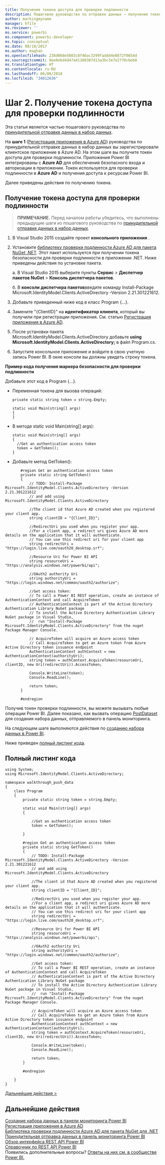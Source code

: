 ```yaml
---
title: Получение токена доступа для проверки подлинности
description: Пошаговое руководство по отправке данных — получение токена доступа для проверки подлинности
author: markingmyname
manager: kfile
ms.reviewer: ''
ms.service: powerbi
ms.component: powerbi-developer
ms.topic: conceptual
ms.date: 08/10/2017
ms.author: maghan
ms.openlocfilehash: 238d068e5083c8f46ac3299faddd4e0872f0654d
ms.sourcegitcommit: 8ee0ebd4d47a41108387d13a3bc3e7e2770cbeb8
ms.translationtype: HT
ms.contentlocale: ru-RU
ms.lasthandoff: 06/06/2018
ms.locfileid: "34812636"
---
```

# <a name="step-2-get-an-authentication-access-token"></a>Шаг 2. Получение токена доступа для проверки подлинности
Эта статья является частью пошагового руководства по [принудительной отправке данных в набор данных](walkthrough-push-data.md).

На **шаге 1** ([Регистрация приложения в Azure AD](walkthrough-push-data-register-app-with-azure-ad.md)) руководства по принудительной отправке данных в набор данных вы зарегистрировали клиентское приложение в Azure AD. На этом шаге вы получите токен доступа для проверки подлинности. Приложения Power BI интегрированы с **Azure AD** для обеспечения безопасного входа и авторизации в приложении. Токен используется для проверки подлинности в **Azure AD** и получения доступа к ресурсам Power BI.

Далее приведены действия по получению токена.

## <a name="get-an-authentication-access-token"></a>Получение токена доступа для проверки подлинности
> **ПРИМЕЧАНИЕ.** Перед началом работы убедитесь, что выполнены предыдущие шаги из пошагового руководства по [принудительной отправке данных в набор данных](walkthrough-push-data.md).
> 
> 

1. В Visual Studio 2015 создайте проект **консольного приложения** .
2. Установите [библиотеку проверки подлинности Azure AD для пакета NuGet .NET](https://www.nuget.org/packages/Microsoft.IdentityModel.Clients.ActiveDirectory/). Этот пакет используется при получении токена безопасности для проверки подлинности в приложении .NET. Ниже приведены действия по установке пакета.
   
     а. В Visual Studio 2015 выберите пункты **Сервис** > **Диспетчер пакетов NuGet** > **Консоль диспетчера пакетов**.
   
     б. В **консоли диспетчера пакетов**введите команду Install-Package Microsoft.IdentityModel.Clients.ActiveDirectory -Version 2.21.301221612.
3. Добавьте приведенный ниже код в класс Program {...}.
4. Замените "{ClientID}" на **идентификатор клиента**, который вы получили при регистрации приложения. См. статью [Регистрация приложения в Azure AD](walkthrough-push-data-register-app-with-azure-ad.md).
5. После установки пакета Microsoft.IdentityModel.Clients.ActiveDirectory добавьте **using Microsoft.IdentityModel.Clients.ActiveDirectory;** в файл Program.cs.
6. Запустите консольное приложение и войдите в свою учетную запись Power BI. В окне консоли вы должны увидеть строку токена.

**Пример кода получения маркера безопасности для проверки подлинности**

Добавьте этот код в Program {...}.

* Переменная токена для вызова операций:
  
  ```
  private static string token = string.Empty;
  
  static void Main(string[] args)
  {
  }
  ```
* В методе static void Main(string[] args):
  
  ```
  static void Main(string[] args)
  {
    //Get an authentication access token
    token = GetToken();
  }
  ```
* Добавьте метод GetToken():

```
       #region Get an authentication access token
       private static string GetToken()
       {
           // TODO: Install-Package Microsoft.IdentityModel.Clients.ActiveDirectory -Version 2.21.301221612
           // and add using Microsoft.IdentityModel.Clients.ActiveDirectory

           //The client id that Azure AD created when you registered your client app.
           string clientID = "{Client_ID}";

           //RedirectUri you used when you register your app.
           //For a client app, a redirect uri gives Azure AD more details on the application that it will authenticate.
           // You can use this redirect uri for your client app
           string redirectUri = "https://login.live.com/oauth20_desktop.srf";

           //Resource Uri for Power BI API
           string resourceUri = "https://analysis.windows.net/powerbi/api";

           //OAuth2 authority Uri
           string authorityUri = "https://login.windows.net/common/oauth2/authorize";

           //Get access token:
           // To call a Power BI REST operation, create an instance of AuthenticationContext and call AcquireToken
           // AuthenticationContext is part of the Active Directory Authentication Library NuGet package
           // To install the Active Directory Authentication Library NuGet package in Visual Studio,
           //  run "Install-Package Microsoft.IdentityModel.Clients.ActiveDirectory" from the nuget Package Manager Console.

           // AcquireToken will acquire an Azure access token
           // Call AcquireToken to get an Azure token from Azure Active Directory token issuance endpoint
           AuthenticationContext authContext = new AuthenticationContext(authorityUri);
           string token = authContext.AcquireToken(resourceUri, clientID, new Uri(redirectUri)).AccessToken;

           Console.WriteLine(token);
           Console.ReadLine();

           return token;
       }

       #endregion
```

Получив токен проверки подлинности, вы можете вызывать любые операции Power BI. Далее показано, как вызвать операцию [PostDataset](https://docs.microsoft.com/rest/api/power-bi/pushdatasets) для создания набора данных, отправляемого в панель мониторинга.

На следующем шаге выполняются действия по [созданию набора данных в Power BI](walkthrough-push-data-create-dataset.md).

Ниже приведен [полный листинг кода](#code).

<a name="code"/>

## <a name="complete-code-listing"></a>Полный листинг кода
    using System;
    using Microsoft.IdentityModel.Clients.ActiveDirectory;

    namespace walkthrough_push_data
    {
        class Program
        {
            private static string token = string.Empty;

            static void Main(string[] args)
            {

                //Get an authentication access token
                token = GetToken();

            }

            #region Get an authentication access token
            private static string GetToken()
            {
                // TODO: Install-Package Microsoft.IdentityModel.Clients.ActiveDirectory -Version 2.21.301221612
                // and add using Microsoft.IdentityModel.Clients.ActiveDirectory

                //The client id that Azure AD created when you registered your client app.
                string clientID = "{Client_ID}";

                //RedirectUri you used when you register your app.
                //For a client app, a redirect uri gives Azure AD more details on the application that it will authenticate.
                // You can use this redirect uri for your client app
                string redirectUri = "https://login.live.com/oauth20_desktop.srf";

                //Resource Uri for Power BI API
                string resourceUri = "https://analysis.windows.net/powerbi/api";

                //OAuth2 authority Uri
                string authorityUri = "https://login.windows.net/common/oauth2/authorize";

                //Get access token:
                // To call a Power BI REST operation, create an instance of AuthenticationContext and call AcquireToken
                // AuthenticationContext is part of the Active Directory Authentication Library NuGet package
                // To install the Active Directory Authentication Library NuGet package in Visual Studio,
                //  run "Install-Package Microsoft.IdentityModel.Clients.ActiveDirectory" from the nuget Package Manager Console.

                // AcquireToken will acquire an Azure access token
                // Call AcquireToken to get an Azure token from Azure Active Directory token issuance endpoint
                AuthenticationContext authContext = new AuthenticationContext(authorityUri);
                string token = authContext.AcquireToken(resourceUri, clientID, new Uri(redirectUri)).AccessToken;

                Console.WriteLine(token);
                Console.ReadLine();

                return token;
            }

            #endregion

        }
    }


[Дальнейшие действия >](walkthrough-push-data-create-dataset.md)

## <a name="next-steps"></a>Дальнейшие действия
[Создание набора данных в панели мониторинга Power BI](walkthrough-push-data-create-dataset.md)  
[Регистрация приложения в Azure AD](walkthrough-push-data-register-app-with-azure-ad.md)  
[Библиотека проверки подлинности Azure AD для пакета NuGet для .NET](https://www.nuget.org/packages/Microsoft.IdentityModel.Clients.ActiveDirectory/)  
[Принудительная отправка данных в панель мониторинга Power BI](walkthrough-push-data.md)  
[Обзор интерфейса REST API Power BI](overview-of-power-bi-rest-api.md)  
[Справочник по REST API Power BI](https://docs.microsoft.com/rest/api/power-bi/)  
Появились дополнительные вопросы? [Ответы на них см. в сообществе Power BI.](http://community.powerbi.com/)

